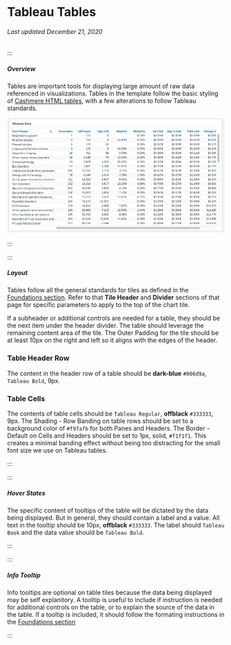 # Tableau Tables

###### Last updated December 21, 2020

:::

##### Overview

Tables are important tools for displaying large amount of raw data referenced in visualizations.
Tables in the template follow the basic styling of [Cashmere HTML tables](/web/styles/table), with a few alterations to follow Tableau standards.

![Table Example](./assets/analytics/tableau/tableoverview.png "Table Example")

:::

:::

##### Layout

Tables follow all the general standards for tiles as defined in the [Foundations section](/analytics/tableau-foundations).
Refer to that **Tile Header** and **Divider** sections of that page for specific parameters to apply to the top of the chart tile.

If a subheader or additional controls are needed for a table, they should be the next item under the header divider.
The table should leverage the remaining content area of the tile.
The Outer Padding for the tile should be at least 10px on the right and left so it aligns with the edges of the header.

### Table Header Row

The content in the header row of a table should be **dark-blue** `#006d9a`, `Tableau Bold`, 9px.

### Table Cells

The contents of table cells should be `Tableau Regular`, **offblack** `#333333`, 9px.
The Shading - Row Banding on table rows should be set to a background color of `#f9fafb` for both Panes and Headers.
The Border - Default on Cells and Headers should be set to 1px, solid, `#f1f1f1`.
This creates a minimal banding effect without being too distracting for the small font size we use on Tableau tables.

:::

:::

##### Hover States

The specific content of tooltips of the table will be dictated by the data being displayed.
But in general, they should contain a label and a value.
All text in the tooltip should be 10px, **offblack** `#333333`.
The label should `Tableau Book` and the data value should be `Tableau Bold`.

:::

:::

##### Info Tooltip

Info tooltips are optional on table tiles because the data being displayed may be self explanitory.
A tooltip is useful to include if instruction is needed for additional controls on the table, or to explain the source of the data in the table.
If a tooltip is included, it should follow the formating instructions in the [Foundations section](/analytics/tableau-foundations)

:::
